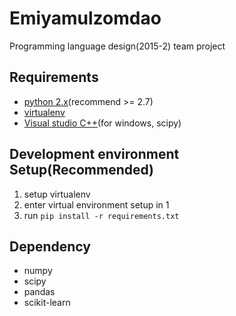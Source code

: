 Emiyamulzomdao
=============

Programming language design(2015-2) team project

Requirements
------------
- [python 2.x](https://www.python.org/downloads/release/python-2710/)(recommend >= 2.7)
- [virtualenv](https://virtualenv.readthedocs.org/en/latest/)
- [Visual studio C++](http://aka.ms/vcpython27)(for windows, scipy)

Development environment Setup(Recommended)
-----------------------------------------
1. setup virtualenv
2. enter virtual environment setup in 1
2. run `pip install -r requirements.txt`

Dependency
----------
- numpy
- scipy
- pandas
- scikit-learn